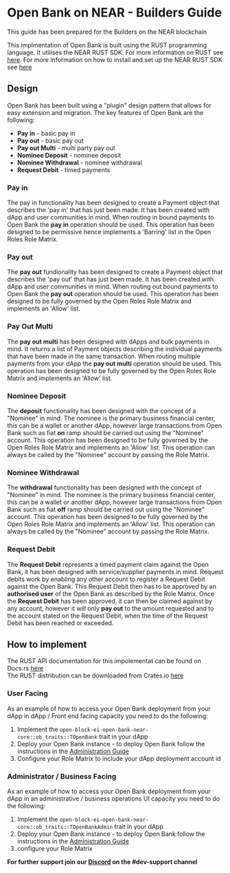 # Open Bank on NEAR - Builders Guide

This guide has been prepared for the Builders on the NEAR blockchain 

This implmentation of Open Bank is built using the RUST programming language. It utilises the NEAR RUST SDK. For more information on RUST see <a href="https://www.rust-lang.org/">here</a>. For more information on how to install and set up the NEAR RUST SDK see <a href="https://docs.near.org/docs/develop/contracts/rust/intro">here</a>

## Design
Open Bank has been built using a "plugin" design pattern that allows for easy extension and migration. The key features of Open Bank are the following:
* **Pay in** - basic pay in 
* **Pay out** - basic pay out
* **Pay out Multi**  - multi party pay out
* **Nominee Deposit**  - nominee deposit
* **Nominee Withdrawal** - nominee withdrawal
* **Request Debit** - timed payments 

### Pay in 
The pay in functionality has been designed to create a Payment object that describes the 'pay in' that has just been made. It has been created with dApp and user communities in mind. When routing in bound payments to Open Bank the **pay in** operation should be used. 
This operation has been designed to be permissive hence implements a 'Barring' list in the Open Roles Role Matrix. 

### Pay out 
The **pay out** fundionality has been designed to create a Payment object that describes the 'pay out' that has just been made. It has been created with dApp and user communities in mind. When routing out bound payments to Open Bank the **pay out** operation should be used. 
This operation has been designed to be fully governed by the Open Roles Role Matrix and implements an 'Allow' list. 

### Pay Out Multi
The **pay out multi** has been designed with dApps and bulk payments in mind. It returns a list of Payment objects describing the individual payments that have been made in the same transaction. When routing multiple payments from your dApp the **pay out multi** operation should be used. 
This operation has been designed to be fully governed by the Open Roles Role Matrix and implements an 'Allow' list. 

### Nominee Deposit 
The **deposit** functionality has been designed with the concept of a "Nominee" in mind. The nominee is the primary business financial center, this can be a wallet or another dApp, however large transactions from Open Bank such as fiat **on** ramp should be carried out using the "Nominee" account. 
This operation has been designed to be fully governed by the Open Roles Role Matrix and implements an 'Allow' list. This operation can always be called by the "Nominee" account by passing the Role Matrix. 

### Nominee Withdrawal 
The **withdrawal** functionality has been designed with the concept of "Nominee" in mind. The nominee is the primary business financial center, this can be a wallet or another dApp, however large transactions from Open Bank such as fiat **off** ramp should be carried out using the "Nominee" account.
This operation has been designed to be fully governed by the Open Roles Role Matrix and implements an 'Allow' list. This operation can always be called by the "Nominee" account by passing the Role Matrix. 

### Request Debit
The **Request Debit** represents a timed payment claim against the Open Bank, it has been designed with service/supplier payments in mind. Request debits work by enabling any other account to register a Request Debit against the Open Bank. This Request Debit then has to be approved by an **authorised user** of the Open Bank as described by the Role Matrix. Once the **Request Debit** has been approved, it can then be claimed against by any account, however it will only **pay out** to the amount requested and to the account stated on the Request Debit, when the time of the Request Debit has been reached or exceeded. 

## How to implement 
The RUST API documentation for this impolementat can be found on Docs.rs <a href="https://docs.rs">here</a> <br/>
The RUST distribution can be downloaded from Crates.io <a href="https://crates.io">here</a> <br/>

### User Facing 
As an example of how to access your Open Bank deployment from your dApp in dApp / Front end facing capacity you need to do the following:
1. Implement the ```open-block-ei-open-bank-near-core::ob_traits::TOpenBank``` trait in your dApp
2. Deploy your Open Bank instance - to deploy Open Bank follow the instructions in the <a href="https://github.com/Block-Star-Logic/open-bank/blob/main/blockchain_near/ADMIN.md">Administration Guide</a>
3. Configure your Role Matrix to include your dApp deployment account id

### Administrator / Business Facing 
As an example of how to access your Open Bank deployment from your dApp in an administrative / business operations UI capacity you need to do the following:
1. Implement the ```open-block-ei-open-bank-near-core::ob_traits::TOpenBankAdmin``` trait in your dApp 
2. Deploy your Open Bank instance - to deploy Open Bank follow the instructions in the <a href="https://github.com/Block-Star-Logic/open-bank/blob/main/blockchain_near/ADMIN.md">Administration Guide</a>
3. configure your Role Matrix


**For further support join our <a href="https://rebrand.ly/obei_or_git">Discord</a> on the #dev-support channel**
